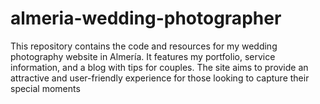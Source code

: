 # almeria-wedding-photographer
This repository contains the code and resources for my wedding photography website in Almería. It features my portfolio, service information, and a blog with tips for couples. The site aims to provide an attractive and user-friendly experience for those looking to capture their special moments
